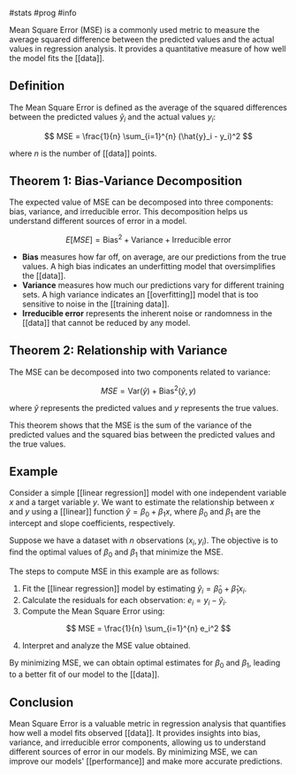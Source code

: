 #stats #prog #info 

Mean Square Error (MSE) is a commonly used metric to measure the average squared difference between the predicted values and the actual values in regression analysis. It provides a quantitative measure of how well the model fits the [[data]].

## Definition

The Mean Square Error is defined as the average of the squared differences between the predicted values $\hat{y}_i$ and the actual values $y_i$:

$$
MSE = \frac{1}{n} \sum_{i=1}^{n} (\hat{y}_i - y_i)^2
$$

where $n$ is the number of [[data]] points.

## Theorem 1: Bias-Variance Decomposition

The expected value of MSE can be decomposed into three components: bias, variance, and irreducible error. This decomposition helps us understand different sources of error in a model.

$$
E[MSE] = \text{Bias}^2 + \text{Variance} + \text{Irreducible error}
$$

- **Bias** measures how far off, on average, are our predictions from the true values. A high bias indicates an underfitting model that oversimplifies the [[data]].
- **Variance** measures how much our predictions vary for different training sets. A high variance indicates an [[overfitting]] model that is too sensitive to noise in the [[training data]].
- **Irreducible error** represents the inherent noise or randomness in the [[data]] that cannot be reduced by any model.

## Theorem 2: Relationship with Variance

The MSE can be decomposed into two components related to variance:

$$
MSE = \text{Var}(\hat{y}) + \text{Bias}^2(\hat{y}, y)
$$

where $\hat{y}$ represents the predicted values and $y$ represents the true values.

This theorem shows that the MSE is the sum of the variance of the predicted values and the squared bias between the predicted values and the true values.

## Example

Consider a simple [[linear regression]] model with one independent variable $x$ and a target variable $y$. We want to estimate the relationship between $x$ and $y$ using a [[linear]] function $\hat{y} = \beta_0 + \beta_1 x$, where $\beta_0$ and $\beta_1$ are the intercept and slope coefficients, respectively.

Suppose we have a dataset with $n$ observations $(x_i, y_i)$. The objective is to find the optimal values of $\beta_0$ and $\beta_1$ that minimize the MSE.

The steps to compute MSE in this example are as follows:

1. Fit the [[linear regression]] model by estimating $\hat{y}_i = \hat{\beta}_0 + \hat{\beta}_1 x_i$.
2. Calculate the residuals for each observation: $e_i = y_i - \hat{y}_i$.
3. Compute the Mean Square Error using:

$$
MSE = \frac{1}{n} \sum_{i=1}^{n} e_i^2
$$

4. Interpret and analyze the MSE value obtained.

By minimizing MSE, we can obtain optimal estimates for $\beta_0$ and $\beta_1$, leading to a better fit of our model to the [[data]].

## Conclusion

Mean Square Error is a valuable metric in regression analysis that quantifies how well a model fits observed [[data]]. It provides insights into bias, variance, and irreducible error components, allowing us to understand different sources of error in our models. By minimizing MSE, we can improve our models' [[performance]] and make more accurate predictions.